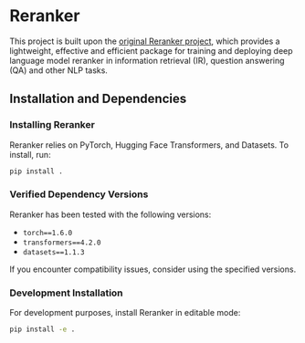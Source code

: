# Reranker

This project is built upon the [original Reranker project](https://github.com/luyug/Reranker), which provides a lightweight, effective and efficient package for training and deploying deep language model reranker in information retrieval (IR), question answering (QA) and other NLP tasks.



## Installation and Dependencies

### Installing Reranker
Reranker relies on PyTorch, Hugging Face Transformers, and Datasets. To install, run:

```sh
pip install .
```

### Verified Dependency Versions
Reranker has been tested with the following versions:
- `torch==1.6.0`
- `transformers==4.2.0`
- `datasets==1.1.3`

If you encounter compatibility issues, consider using the specified versions.

### Development Installation
For development purposes, install Reranker in editable mode:

```sh
pip install -e .
```

